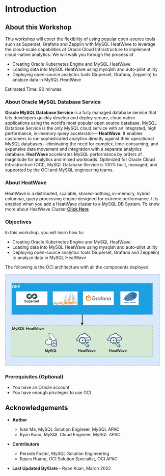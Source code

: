 # Introduction

## About this Workshop

This workshop will cover the flexibility of using popular open-source tools such as Superset, Grafana and Zepplin with MySQL HeatWave to leverage the cloud-scale capabilities of Oracle Cloud Infrastructure to implement cloud-native analytics. We will walk you through the process of

* Creating Oracle Kubernetes Engine and MySQL HeatWave
* Loading data into MySQL HeatWave using mysqlsh and auto-pilot utility
* Deploying open-source analytics tools (Superset, Grafana, Zeppelin) to analyze data in MySQL HeatWave

[](youtube:pexH2tqI_0E)

Estimated Time: 90 minutes

### About Oracle MySQL Database Service

**Oracle MySQL Database Service** is a fully managed database service that lets developers quickly develop and deploy secure, cloud native applications using the world’s most popular open source database. MySQL Database Service is the only MySQL cloud service with an integrated, high performance, in-memory query accelerator—
**HeatWave**. It enables customers to run sophisticated analytics directly against their operational MySQL databases—eliminating the need for complex, time-consuming, and expensive data movement and integration with a separate analytics database. **HeatWave** accelerates MySQL performance by orders of magnitude for analytics and mixed workloads. Optimized for Oracle Cloud Infrastructure (OCI), MySQL Database Service is 100% built, managed, and supported by the OCI and MySQL engineering teams.

### About HeatWave

HeatWave is a distributed, scalable, shared-nothing, in-memory, hybrid columnar, query processing engine designed for extreme performance. It is enabled when you add a HeatWave cluster to a MySQL DB System. To know more about HeatWave Cluster <a href="https://dev.mysql.com/doc/heatwave/en/heatwave-introduction.html" target="\_blank">**Click Here**</a>

### Objectives

In this workshop, you will learn how to:

* Creating Oracle Kubernetes Engine and MySQL HeatWave
* Loading data into MySQL HeatWave using mysqlsh and auto-pilot utility
* Deploying open-source analytics tools (Superset, Grafana and Zeppelin) to analyze data in MySQL HeatWave

The following is the OCI architecture with all the components deployed

![OCI architecture](images/heatwave-cloud-analytics.png)

### Prerequisites (Optional)

* You have an Oracle account
* You have enough privileges to use OCI

## Acknowledgements

* **Author**
	* Ivan Ma, MySQL Solution Engineer, MySQL APAC
	* Ryan Kuan, MySQL Cloud Engineer, MySQL APAC
* **Contributors**
	* Perside Foster, MySQL Solution Engineering
	* Rayes Huang, OCI Solution Specialist, OCI APAC

* **Last Updated By/Date** - Ryan Kuan, March 2022
